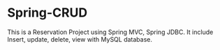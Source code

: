 # Spring-CRUD

This is a Reservation Project using Spring MVC, Spring JDBC. It include Insert, update, delete, view with MySQL database.
